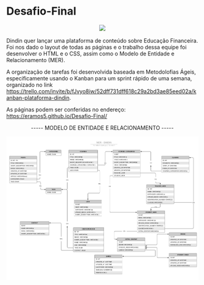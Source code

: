 # Desafio-Final

<p align="center">
  <img src="https://avatars.githubusercontent.com/u/92177131?v=4"/>
</p>


Dindin quer lançar uma plataforma de conteúdo sobre Educação Financeira. Foi nos dado o layout de todas as páginas e o trabalho dessa equipe foi desenvolver o HTML e o CSS, assim como o Modelo de Entidade e Relacionamento (MER). 

A organização de tarefas foi desenvolvida baseada em Metodolofias Ágeis, especificamente usando o Kanban para um sprint rápido de uma semana, organizado no link https://trello.com/invite/b/fJvyo8iw/52dff731dff618c29a2bd3ae85eed02a/kanban-plataforma-dindin.

As páginas podem ser conferidas no endereço: https://eramos5.github.io/Desafio-Final/

<p align="center"> ----- MODELO DE ENTIDADE E RELACIONAMENTO ----- </p>


<p align="center">
  <img src="https://raw.githubusercontent.com/Eramos5/Desafio-Final/main/MER.png"/>
</p>
